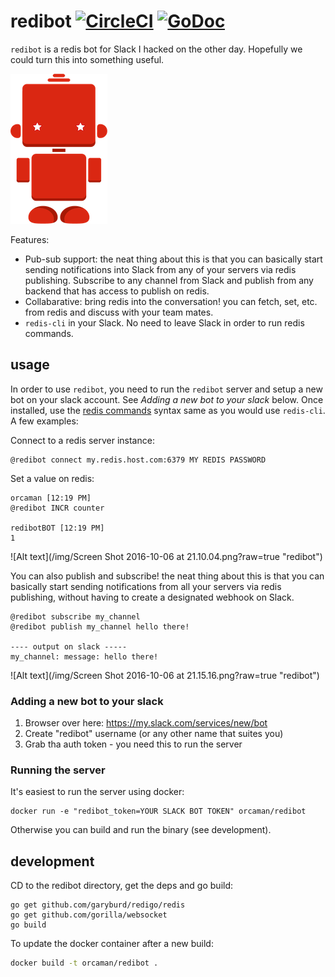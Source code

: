 # redibot [![CircleCI](https://circleci.com/gh/orcaman/redibot.svg?style=svg)](https://circleci.com/gh/orcaman/redibot) [![GoDoc](https://godoc.org/github.com/orcaman/redibot?status.svg)](https://godoc.org/github.com/orcaman/redibot) 
  
`redibot` is a redis bot for Slack I hacked on the other day. Hopefully we could turn this into something useful.  

![Alt text](/img/Bot-05.png?raw=true "redibot")

Features:
- Pub-sub support: the neat thing about this is that you can basically start sending notifications into Slack from any of your servers via redis publishing. Subscribe to any channel from Slack and publish from any backend that has access to publish on redis.  
-  Collabarative: bring redis into the conversation! you can fetch, set, etc. from redis and discuss with your team mates.
- `redis-cli` in your Slack. No need to leave Slack in order to run redis commands. 

## usage

In order to use `redibot`, you need to run the `redibot` server and setup a new bot on your slack account. See *Adding a new bot to your slack* below. Once installed, use the [redis commands](http://redis.io/commands/) syntax same as you would use `redis-cli`. A few examples:

Connect to a redis server instance:
```
@redibot connect my.redis.host.com:6379 MY REDIS PASSWORD
```

Set a value on redis:
```
orcaman [12:19 PM]  
@redibot INCR counter

redibotBOT [12:19 PM]  
1
```

![Alt text](/img/Screen Shot 2016-10-06 at 21.10.04.png?raw=true "redibot")

You can also publish and subscribe! the neat thing about this is that you can basically start sending notifications from all your servers via redis publishing, without having to create a designated webhook on Slack.

```
@redibot subscribe my_channel
@redibot publish my_channel hello there!

---- output on slack -----
my_channel: message: hello there!
```

![Alt text](/img/Screen Shot 2016-10-06 at 21.15.16.png?raw=true "redibot")

### Adding a new bot to your slack

1. Browser over here: https://my.slack.com/services/new/bot
2. Create "redibot" username (or any other name that suites you)
3. Grab tha auth token - you need this to run the server


### Running the server 
It's easiest to run the server using docker:

```
docker run -e "redibot_token=YOUR SLACK BOT TOKEN" orcaman/redibot
```

Otherwise you can build and run the binary (see development).

## development

CD to the redibot directory, get the deps and go build:

```
go get github.com/garyburd/redigo/redis
go get github.com/gorilla/websocket
go build
```

To update the docker container after a new build:
```bash
docker build -t orcaman/redibot .
```